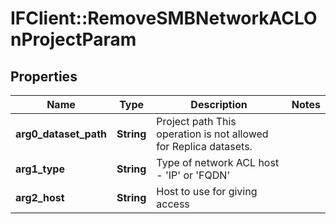 # IFClient::RemoveSMBNetworkACLOnProjectParam

## Properties
Name | Type | Description | Notes
------------ | ------------- | ------------- | -------------
**arg0_dataset_path** | **String** | Project path This operation is not allowed for Replica datasets. | 
**arg1_type** | **String** | Type of network ACL host - &#39;IP&#39; or &#39;FQDN&#39; | 
**arg2_host** | **String** | Host to use for giving access | 


